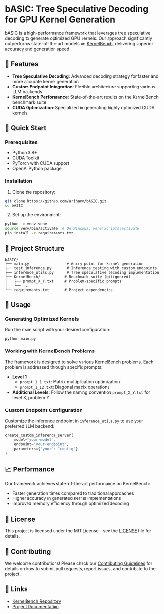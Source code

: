 # bASIC: Tree Speculative Decoding for GPU Kernel Generation

bASIC is a high-performance framework that leverages tree speculative decoding to generate optimized GPU kernels. Our approach significantly outperforms state-of-the-art models on [KernelBench](https://github.com/ScalingIntelligence/KernelBench), delivering superior accuracy and generation speed.

## 🌟 Features

- **Tree Speculative Decoding**: Advanced decoding strategy for faster and more accurate kernel generation
- **Custom Endpoint Integration**: Flexible architecture supporting various LLM backends
- **KernelBench Performance**: State-of-the-art results on the KernelBench benchmark suite
- **CUDA Optimization**: Specialized in generating highly optimized CUDA kernels

## 🚀 Quick Start

### Prerequisites

- Python 3.8+
- CUDA Toolkit
- PyTorch with CUDA support
- OpenAI Python package

### Installation

1. Clone the repository:
```bash
git clone https://github.com/arihanv/bASIC.git
cd bASIC
```

2. Set up the environment:
```bash
python -m venv venv
source venv/bin/activate  # On Windows: venv\Scripts\activate
pip install -r requirements.txt
```

## 📁 Project Structure

```
bASIC/
├── main.py                 # Entry point for kernel generation
├── test_inference.py       # Inference testing with custom endpoints
├── inference_utils.py      # Tree speculative decoding implementation
├── KernelBench/           # Benchmark suite (gitignored)
│   ├── prompt_X_Y.txt     # Problem-specific prompts
│   └── ...
└── requirements.txt       # Project dependencies
```

## 🔧 Usage

### Generating Optimized Kernels

Run the main script with your desired configuration:
```bash
python main.py
```

### Working with KernelBench Problems

The framework is designed to solve various KernelBench problems. Each problem is addressed through specific prompts:

- **Level 1**:
  - `prompt_1_1.txt`: Matrix multiplication optimization
  - `prompt_1_12.txt`: Diagonal matrix operations
- **Additional Levels**: Follow the naming convention `prompt_X_Y.txt` for level X, problem Y

### Custom Endpoint Configuration

Customize the inference endpoint in `inference_utils.py` to use your preferred LLM backend:

```python
create_custom_inference_server(
    model="your-model",
    endpoint="your-endpoint",
    parameters={"your": "config"}
)
```

## 📈 Performance

Our framework achieves state-of-the-art performance on KernelBench:

- Faster generation times compared to traditional approaches
- Higher accuracy in generated kernel implementations
- Improved memory efficiency through optimized decoding

## 📝 License

This project is licensed under the MIT License - see the [LICENSE](LICENSE) file for details.

## 🤝 Contributing

We welcome contributions! Please check our [Contributing Guidelines](CONTRIBUTING.md) for details on how to submit pull requests, report issues, and contribute to the project.

## 🔗 Links

- [KernelBench Repository](https://github.com/ScalingIntelligence/KernelBench)
- [Project Documentation](docs/)
